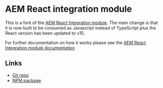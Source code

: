 # AEM React integration module

This is a fork of the [AEM React Integration module](https://github.com/sinnerschrader/aem-react-js).
The main change is that it is now built to be consumed as Javascript instead of TypeScript plus the
React version has been updated to v15.

For further documentation on how it works please see the [AEM React Integration module documentation](https://github.com/sinnerschrader/aem-react-js)

## Links
* [Git repo](https://github.com/panosvoudouris/aem-with-react)
* [NPM package](https://www.npmjs.com/package/aem-with-react)
